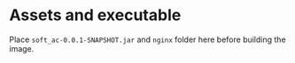 # Assets and executable
Place `soft_ac-0.0.1-SNAPSHOT.jar` and `nginx` folder here before building the image.